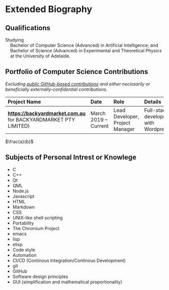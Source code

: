 # Extended Biography

## Qualifications

Studying<br/>
&nbsp;&nbsp;&nbsp;&nbsp;Bachelor of Computer Science (Advanced) in Artificial Intelligence; and<br/>
&nbsp;&nbsp;&nbsp;&nbsp;Bachelor of Science (Advanced) in Experimental and Theoretical Physics<br/>
&nbsp;&nbsp;&nbsp;&nbsp;at the University of Adelaide.<br/>

## Portfolio of Computer Science Contributions

*Excluding [public GitHub-based contributions](http://github.com/rzjnzk) and either necissarily or beneficially externally-confidential contributions.*

| **Project Name** | **Date** | **Role** | **Details** |
| :--- | :--- | :--- | :--- |
| **https://backyardmarket.com.au** for BACKYARDMARKET PTY LIMITED) | March 2019 – Current | Lead Developer, Project Manager | Full-stack development with Wordpress |

$\frac{a}{b}$

## Subjects of Personal Intrest or Knowlege

- C
- C++
- Qt
- QML
- Node.js
- Javascript
- HTML
- Markdown
- CSS
- UNIX-like shell scripting
- Portability
- The Chromium Project
- emacs
- lisp
- elisp
- Code style
- Automation
- CI/CD (Continous Integration/Continous Development)
- git
- GitHub
- Software design principles
- GUI (simplification and mathematical proportionality)
<!--stackedit_data:
eyJoaXN0b3J5IjpbLTIwNjQzODMyMzQsMTMyODE0NzUxMCwtNj
AwMjcxMDE1XX0=
-->
